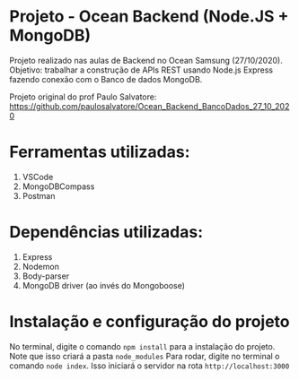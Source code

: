 # Projeto - Ocean Backend (Node.JS + MongoDB)
Projeto realizado nas aulas de Backend no Ocean Samsung (27/10/2020). 
Objetivo: trabalhar a construção de APIs REST usando Node.js Express fazendo conexão com o Banco de dados MongoDB.

Projeto original do prof Paulo Salvatore: https://github.com/paulosalvatore/Ocean_Backend_BancoDados_27_10_2020

# Ferramentas utilizadas:
1. VSCode
2. MongoDBCompass
3. Postman

# Dependências utilizadas:
1. Express
2. Nodemon
3. Body-parser
4. MongoDB driver (ao invés do Mongoboose)


# Instalação e configuração do projeto

 No terminal, digite o comando `npm install`  para a instalação do projeto. Note que isso criará a pasta `node_modules`
 Para rodar, digite no terminal o comando `node index`. Isso iniciará o servidor na rota `http://localhost:3000`


